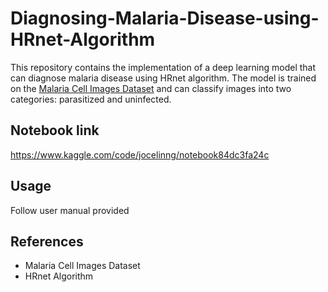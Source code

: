 # Diagnosing-Malaria-Disease-using-HRnet-Algorithm

This repository contains the implementation of a deep learning model that can diagnose malaria disease using HRnet algorithm. The model is trained on the [Malaria Cell Images Dataset](https://www.kaggle.com/datasets/iarunava/cell-images-for-detecting-malaria) and can classify images into two categories: parasitized and uninfected.

## Notebook link 
https://www.kaggle.com/code/jocelinng/notebook84dc3fa24c

## Usage
Follow user manual provided

## References
- Malaria Cell Images Dataset
- HRnet Algorithm
